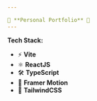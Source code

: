```yaml
---

🚀 **Personal Portfolio** 🌟
---
```

**Tech Stack:**
- ⚡️ **Vite**
- ⚛️ **ReactJS**
- 🛠️ **TypeScript**
- 🎨 **Framer Motion**
- 💨 **TailwindCSS**


